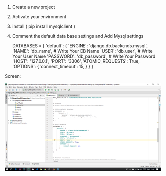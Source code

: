 1. Create a new project

2. Activate your environment

3. install ( pip install mysqlclient )

4. Comment the default data base settings and Add Mysql settings

    DATABASES = {
    'default': {
        'ENGINE': 'django.db.backends.mysql',
        'NAME': 'db_name', # Write Your DB Name
        'USER': 'db_user', # Write Your User Name
        'PASSWORD': 'db_password', # Write Your Password
        'HOST': '127.0.0.1',
        'PORT': '3306',
        'ATOMIC_REQUESTS': True,
        'OPTIONS': {
            'connect_timeout': 15,
        }
    }
}

Screen:

<img src="screen/settings.png" alt="setting">